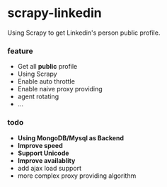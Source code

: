 scrapy-linkedin
===============

Using Scrapy to get Linkedin's person public profile.

### feature
* Get all **public** profile
* Using Scrapy
* Enable auto throttle
* Enable naive proxy providing
* agent rotating
* ...

### todo
* **Using MongoDB/Mysql as Backend**
* **Improve speed**
* **Support Unicode**
* **Improve availablity**
* add ajax load support
* more complex proxy providing algorithm
